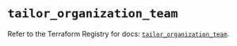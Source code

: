 # `tailor_organization_team`

Refer to the Terraform Registry for docs: [`tailor_organization_team`](https://registry.terraform.io/providers/tailor-platform/tailor/0.0.25/docs/resources/organization_team).

